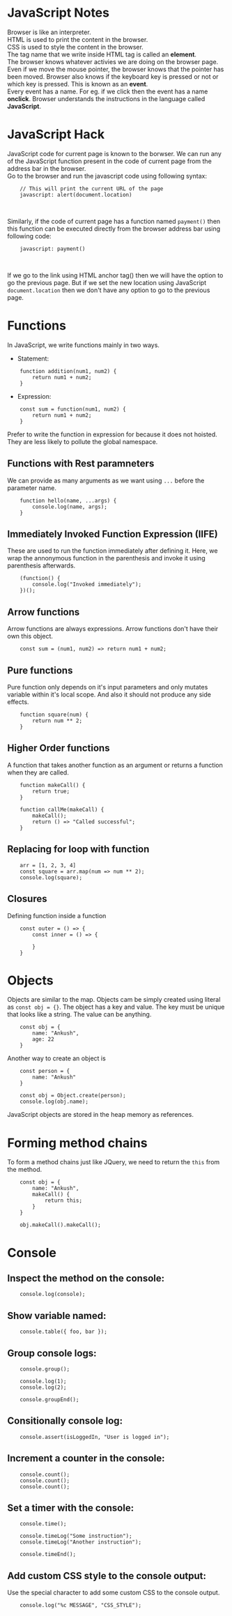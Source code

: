 # JavaScript Notes

Browser is like an interpreter.<br>
HTML is used to print the content in the browser.<br>
CSS is used to style the content in the browser.<br>
The tag name that we write inside HTML tag is called an <b>element</b>.<br>
The browser knows whatever activies we are doing on the browser page. Even if we move the mouse pointer, the browser knows that the pointer has been moved. Browser also knows if the keyboard key is pressed or not or which key is pressed. This is known as an <b>event</b>.<br>
Every event has a name. For eg. if we click then the event has a name <b>onclick</b>.
Browser understands the instructions in the language called <b>JavaScript</b>.

# JavaScript Hack

JavaScript code for current page is known to the borwser. We can run any of the JavaScript function present in the code of current page from the address bar in the browser.<br>
Go to the browser and run the javascript code using following syntax:

```
    // This will print the current URL of the page
    javascript: alert(document.location)
```
<br>

Similarly, if the code of current page has a function named `payment()` then this function can be executed directly from the browser address bar using following code:

```
    javascript: payment()
```

<br>

If we go to the link using HTML anchor tag(<a></a>) then we will have the option to go the previous page. But if we set the new location using JavaScript `document.location` then we don't have any option to go to the previous page.

# Functions

In JavaScript, we write functions mainly in two ways.
- Statement:
```
    function addition(num1, num2) {
        return num1 + num2;
    }
```
- Expression:
```
    const sum = function(num1, num2) {
        return num1 + num2;
    }
```
Prefer to write the function in expression for because it does not hoisted. They are less likely to pollute the global namespace.

## Functions with Rest paramneters
We can provide as many arguments as we want using `...` before the parameter name.
```
    function hello(name, ...args) {
        console.log(name, args);
    }
```

## Immediately Invoked Function Expression (IIFE)
These are used to run the function immediately after defining it. Here, we wrap the annonymous function in the parenthesis and invoke it using parenthesis afterwards.
```
    (function() {
        console.log("Invoked immediately");
    })();
```

## Arrow functions
Arrow functions are always expressions. Arrow functions don't have their own this object.
```
    const sum = (num1, num2) => return num1 + num2;
```

## Pure functions
Pure function only depends on it's input parameters and only mutates variable within it's local scope. And also it should not produce any side effects.
```
    function square(num) {
        return num ** 2;
    }
```

## Higher Order functions
A function that takes another function as an argument or returns a function when they are called.
```
    function makeCall() {
        return true;
    }

    function callMe(makeCall) {
        makeCall();
        return () => "Called successful";
    }
```

## Replacing for loop with function
```
    arr = [1, 2, 3, 4]
    const square = arr.map(num => num ** 2);
    console.log(square);
```

## Closures
Defining function inside a function
```
    const outer = () => {
        const inner = () => {

        }
    }
```

# Objects
Objects are similar to the map. Objects cam be simply created using literal as `const obj = {}`.
The object has a key and value. The key must be unique that looks like a string. The value can be anything.
```
    const obj = {
        name: "Ankush",
        age: 22
    }
```
Another way to create an object is
```
    const person = {
        name: "Ankush"
    }

    const obj = Object.create(person);
    console.log(obj.name);
```

JavaScript objects are stored in the heap memory as references.

# Forming method chains
To form a method chains just like JQuery, we need to return the `this` from the method.
```
    const obj = {
        name: "Ankush",
        makeCall() {
            return this;
        }
    }

    obj.makeCall().makeCall();
```

# Console

## Inspect the method on the console:
```
    console.log(console);
```

## Show variable named:
```
    console.table({ foo, bar });
```

## Group console logs:
```
    console.group();

    console.log(1);
    console.log(2);

    console.groupEnd();
```

## Consitionally console log:
```
    console.assert(isLoggedIn, "User is logged in");
```

## Increment a counter in the console:
```
    console.count();
    console.count();
    console.count();
```

## Set a timer with the console:
```
    console.time();

    console.timeLog("Some instruction");
    console.timeLog("Another instruction");

    console.timeEnd();
```

## Add custom CSS style to the console output:
Use the special character to add some custom CSS to the console output.
```
    console.log("%c MESSAGE", "CSS_STYLE");
```
